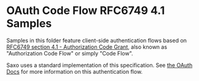 # OAuth Code Flow RFC6749 4.1 Samples

Samples in this folder feature client-side authentication flows based on [RFC6749 section 4.1 - Authorization Code Grant](https://tools.ietf.org/html/rfc6749#section-4.1), also known as "Authorization Code Flow" or simply "Code Flow".

Saxo uses a standard implementation of this specification. See [the OAuth Docs](https://auth0.com/docs/flows/concepts/auth-code) for more information on this authentication flow.

